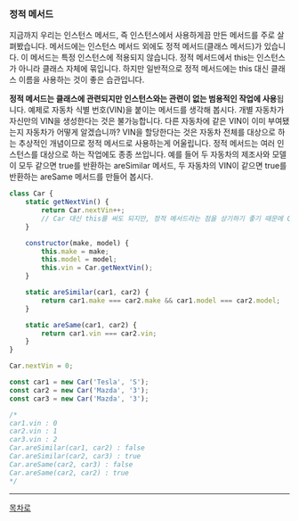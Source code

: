 ### 정적 메서드
지금까지 우리는 인스턴스 메서드, 즉 인스턴스에서 사용하게끔 만든 메서드를 주로 살펴봤습니다. 메서드에는 인스턴스 메서드 외에도 정적 메서드(클래스 메서드)가 있습니다. 이 메서드는 특정 인스턴스에 적용되지 않습니다. 정적 메서드에서 this는 인스턴스가 아니라 클래스 자체에 묶입니다. 하지만 일반적으로 정적 메서드에는 this 대신 클래스 이름을 사용하는 것이 좋은 습관입니다.

**정적 메서드는 클래스에 관련되지만 인스턴스와는 관련이 없는 범용적인 작업에 사용**됩니다. 예제로 자동차 식별 번호(VIN)을 붙이는 메서드를 생각해 봅시다. 개별 자동차가 자신만의 VIN을 생성한다는 것은 불가능합니다. 다른 자동차에 같은 VIN이 이미 부여됐는지 자동차가 어떻게 알겠습니까? VIN을 할당한다는 것은 자동차 전체를 대상으로 하는 추상적인 개념이므로 정적 메서드로 사용하는게 어울립니다. 정적 메서드는 여러 인스턴스를 대상으로 하는 작업에도 종종 쓰입니다. 예를 들어 두 자동차의 제조사와 모델이 모두 같으면 true를 반환하는 areSimilar 메서드, 두 자동차의 VIN이 같으면 true를 반환하는 areSame 메서드를 만들어 봅시다.

~~~javascript
class Car {
    static getNextVin() {
        return Car.nextVin++;
        // Car 대신 this를 써도 되지만, 정적 메서드라는 점을 상기하기 좋기 때문에 Car를 사용한다.
    }

    constructor(make, model) {
        this.make = make;
        this.model = model;
        this.vin = Car.getNextVin();
    }

    static areSimilar(car1, car2) {
        return car1.make === car2.make && car1.model === car2.model;
    }

    static areSame(car1, car2) {
        return car1.vin === car2.vin;
    }
}

Car.nextVin = 0;

const car1 = new Car('Tesla', 'S');
const car2 = new Car('Mazda', '3');
const car3 = new Car('Mazda', '3');

/*
car1.vin : 0
car2.vin : 1
car3.vin : 2
Car.areSimilar(car1, car2) : false
Car.areSimilar(car2, car3) : true
Car.areSame(car2, car3) : false
Car.areSame(car2, car2) : true
*/
~~~

***
[목차로](../progressCheck.md)